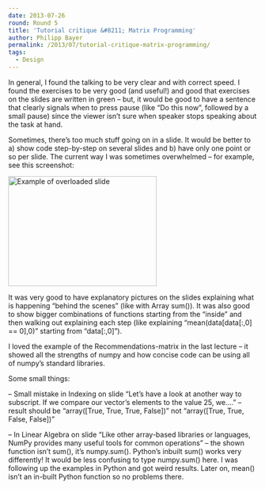 ```yaml
---
date: 2013-07-26
round: Round 5
title: 'Tutorial critique &#8211; Matrix Programming'
author: Philipp Bayer
permalink: /2013/07/tutorial-critique-matrix-programming/
tags:
  - Design
---
```

In general, I found the talking to be very clear and with correct speed. I found the exercises to be very good (and useful!) and good that exercises on the slides are written in green &#8211; but, it would be good to have a sentence that clearly signals when to press pause (like &#8220;Do this now&#8221;, followed by a small pause) since the viewer isn&#8217;t sure when speaker stops speaking about the task at hand.

Sometimes, there&#8217;s too much stuff going on in a slide. It would be better to a) show code step-by-step on several slides and b) have only one point or so per slide. The current way I was sometimes overwhelmed &#8211; for example, see this screenshot:

[<img class="alignnone size-medium wp-image-3605" alt="Example of overloaded slide" src="/software-carpentry-training-website/uploads/2013/07/example-300x222.png" width="300" height="222" />][1]

It was very good to have explanatory pictures on the slides explaining what is happening &#8220;behind the scenes&#8221; (like with Array sum()). It was also good to show bigger combinations of functions starting from the &#8220;inside&#8221; and then walking out explaining each step (like explaining &#8220;mean(data[data[:,0] == 0],0)&#8221; starting from &#8220;data[:,0]&#8221;).

I loved the example of the Recommendations-matrix in the last lecture &#8211; it showed all the strengths of numpy and how concise code can be using all of numpy&#8217;s standard libraries.

Some small things:

&#8211; Small mistake in Indexing on slide &#8220;Let&#8217;s have a look at another way to subscript. If we compare our vector&#8217;s elements to the value 25, we&#8230;.&#8221; &#8211; result should be &#8220;array([True, True, True, False])&#8221; not &#8220;array([True, True, False, False])&#8221;

&#8211; In Linear Algebra on slide &#8220;Like other array-based libraries or languages, NumPy provides many useful tools for common operations&#8221; &#8211; the shown function isn&#8217;t sum(), it&#8217;s numpy.sum(). Python&#8217;s inbuilt sum() works very differently! It would be less confusing to type numpy.sum() here. I was following up the examples in Python and got weird results. Later on, mean() isn&#8217;t an in-built Python function so no problems there.

 [1]: /software-carpentry-training-website/uploads/2013/07/example.png
